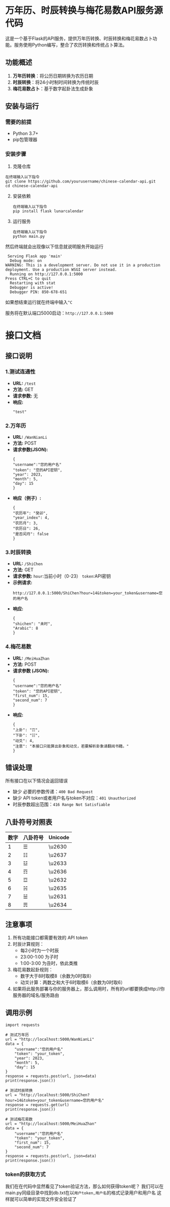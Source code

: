 # 万年历、时辰转换与梅花易数API服务源代码

这是一个基于Flask的API服务，提供万年历转换、时辰转换和梅花易数占卜功能。服务使用Python编写，整合了农历转换和传统占卜算法。

## 功能概述
1. **万年历转换**：将公历日期转换为农历日期
2. **时辰转换**：将24小时制时间转换为传统时辰
3. **梅花易数占卜**：基于数字起卦法生成卦象

## 安装与运行

### 需要的前提
* Python 3.7+
* pip包管理器

### 安装步骤
1. 克隆仓库
  ```
  在终端输入以下指令
  git clone https://github.com/yourusername/chinese-calendar-api.git
  cd chinese-calendar-api
  ```
2. 安装依赖
    ```
    在终端输入以下指令
    pip install flask lunarcalendar
    ```
3. 运行服务
    ```
    在终端输入以下指令
    python main.py
    ```
然后终端就会出现像以下信息就说明服务开始运行
```
 Serving Flask app 'main'
  Debug mode: on
WARNING: This is a development server. Do not use it in a production deployment. Use a production WSGI server instead.
  Running on http://127.0.0.1:5000
Press CTRL+C to quit
  Restarting with stat
  Debugger is active!
  Debugger PIN: 850-678-651
```
如果想结束运行就在终端中输入`^C`

服务将在默认端口5000启动：`http://127.0.0.1:5000`

# 接口文档

## 接口说明
### 1.测试连通性
* **URL:** `/test`
* **方法:** GET
* **请求参数:** 无
* **响应:**
    ```
    "test"
    ```
### 2.万年历
* **URL:** `/WanNianLi`
* **方法:** POST
* **请求参数(JSON):**
    ```
  {
  "username":"您的用户名"
  "token": "您的API密钥",
  "year": 2023,
  "month": 5,
  "day": 15
  }
    ```
* **响应（例子）:**
    ```
  {
  "农历年": "癸卯",
  "year_index": 4,
  "农历月": 3,
  "农历日": 26,
  "是否闰月": false
  }
    ```
### 3.时辰转换
* **URL:** `/ShiChen`
* **方法:** GET
* **请求参数:**
    `hour`:当前小时（0-23）
    `token`:API密钥
* **示例请求:**
    ```
    http://127.0.0.1:5000/ShiChen?hour=14&token=your_token&username=您的用户名
    ```
* **响应:**
    ```
  {
  "shichen": "未时",
  "Arabic": 8
  }
    ```
### 4.梅花易数
* **URL:** `/MeiHuaZhan`
* **方法:** POST
* **请求参数 (JSON):**
    ```
  {
  "username":"您的用户名"
  "token": "您的API密钥",
  "first_num": 15,
  "second_num": 7
  }
    ```
* **响应:**
    ```
  {
  "上卦": "☶",
  "下卦": "☷",
  "动爻": 4,
  "注意": "本接口只能算出卦象和动爻，若要解析卦象请翻阅书籍。"
  }
    ```

## 错误处理

所有接口在以下情况会返回错误
* 缺少 必要的参数传递：`400 Bad Request`
* 缺少 API token或者用户名与token不对应：`401 Unauthorized`
* 时辰参数超出范围：`416 Range Not Satisfiable`

## 八卦符号对照表
| 数字 | 八卦符号 | Unicode |
| ---- | -------- | ------- |
| 1    | ☰       | \u2630  |
| 2    | ☷       | \u2637  |
| 3    | ☳       | \u2633  |
| 4    | ☶       | \u2636  |
| 5    | ☲       | \u2632  |
| 6    | ☵       | \u2635  |
| 7    | ☱       | \u2631  |
| 8    | ☴       | \u2634  |

## 注意事项
1. 所有功能接口都需要有效的 API token
2. 时辰计算规则：
    * 每2小时为一个时辰
    * 23:00-1:00 为子时
    * 1:00-3:00 为丑时，依此类推
3. 梅花易数起卦规则：
    * 数字大于8时取模8（余数为0时取8）
    * 动爻计算：两数之和大于6时取模6（余数为0时取6）
4. 如果将此服务部署与你的服务器上，那么调用时，所有的url都要换成http://你服务器的域名/服务路由

## 调用示例
```
import requests

# 测试万年历
url = "http://localhost:5000/WanNianLi"
data = {
    "username":"您的用户名"
    "token": "your_token",
    "year": 2023,
    "month": 5,
    "day": 15
}
response = requests.post(url, json=data)
print(response.json())

# 测试时辰转换
url = "http://localhost:5000/ShiChen?hour=14&token=your_token&username=您的用户名"
response = requests.get(url)
print(response.json())

# 测试梅花易数
url = "http://localhost:5000/MeiHuaZhan"
data = {
    "username":"您的用户名"
    "token": "your_token",
    "first_num": 15,
    "second_num": 7
}
response = requests.post(url, json=data)
print(response.json())
```

### token的获取方式
我们在在代码中显然看见了token验证方法，那么如何获得token呢？
我们可以在main.py同级目录中找到db.txt在以`用户token,用户名`的格式记录用户和用户名
这样就可以简单的实现文件安全验证了
